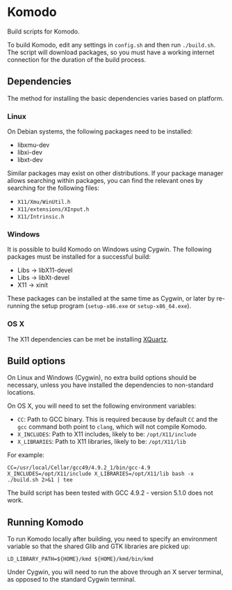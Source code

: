 # Komodo

Build scripts for Komodo.

To build Komodo, edit any settings in `config.sh` and then run `./build.sh`.
The script will download packages, so you must have a working internet
connection for the duration of the build process.

## Dependencies

The method for installing the basic dependencies varies based on platform.

### Linux

On Debian systems, the following packages need to be installed:

 * libxmu-dev
 * libxi-dev
 * libxt-dev

Similar packages may exist on other distributions. If your package manager
allows searching within packages, you can find the relevant ones by searching
for the following files:

 * `X11/Xmu/WinUtil.h`
 * `X11/extensions/XInput.h`
 * `X11/Intrinsic.h`

### Windows

It is possible to build Komodo on Windows using Cygwin. The following packages
must be installed for a successful build:

 * Libs -> libX11-devel
 * Libs -> libXt-devel
 * X11 -> xinit

These packages can be installed at the same time as Cygwin, or later by
re-running the setup program (`setup-x86.exe` or `setup-x86_64.exe`).

### OS X

The X11 dependencies can be met be installing [XQuartz](http://xquartz.macosforge.org/).

## Build options

On Linux and Windows (Cygwin), no extra build options should be necessary,
unless you have installed the dependencies to non-standard locations.

On OS X, you will need to set the following environment variables:

* `CC`: Path to GCC binary. This is required because by default `CC` and the
`gcc` command both point to `clang`, which will not compile Komodo.
* `X_INCLUDES`: Path to X11 includes, likely to be: `/opt/X11/include`
* `X_LIBRARIES`: Path to X11 libraries, likely to be: `/opt/X11/lib`

For example:

```
CC=/usr/local/Cellar/gcc49/4.9.2_1/bin/gcc-4.9  X_INCLUDES=/opt/X11/include X_LIBRARIES=/opt/X11/lib bash -x ./build.sh 2>&1 | tee
```

The build script has been tested with GCC 4.9.2 - version 5.1.0 does not work.

## Running Komodo

To run Komodo locally after building, you need to specify an environment
variable so that the shared Glib and GTK libraries are picked up:

```
LD_LIBRARY_PATH=${HOME}/kmd ${HOME}/kmd/bin/kmd
```

Under Cygwin, you will need to run the above through an X server terminal,
as opposed to the standard Cygwin terminal.
